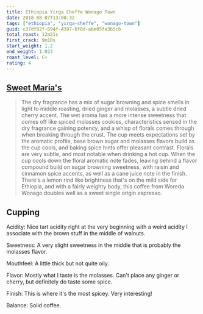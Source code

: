 ```yaml
---
title: Ethiopia Yirga Cheffe Wonago Town
date: 2018-08-07T13:08:32
tags: ["ethiopia", "yirga-cheffe", "wonago-town"]
guid: c37df82f-694f-4397-bf0d-abe05fa3b5cb
total_roast: 12m21s
first_crack: 9m18s
start_weight: 1.2
end_weight: 1.023
roast_level: C+
rating: 4
---
```


## [Sweet Maria's][sm]

 > The dry fragrance has a mix of sugar browning and spice smells in light to
 > middle roasting, dried ginger and molasses, a subtle dried cherry accent.
 > The wet aroma has a more intense sweetness that comes off like spiced
 > molasses cookies, characteristics sensed in the dry fragrance gaining
 > potency, and a whisp of florals comes through when breaking through the
 > crust. The cup meets expectations set by the aromatic profile, base brown
 > sugar and molasses flavors build as the cup cools, and baking spice hints
 > offer pleasant contrast. Florals are very subtle, and most notable when
 > drinking a hot cup. When the cup cools down the floral aromatic note fades,
 > leaving behind a flavor compound build on sugar browning sweetness, with
 > raisin and cinnamon spice accents, as well as a cane juice note in the
 > finish. There's a lemon rind like brightness that's on the mild side for
 > Ethiopia, and with a fairly weighty body, this coffee from Woreda Wonago
 > doubles well as a sweet single origin espresso.

[sm]: https://web.archive.org/web/20180609190306/https://www.sweetmarias.com/ethiopia-woreda-wonago.html#product-info-cupping-notes

## Cupping

Acidity: Nice tart acidity right at the very beginning with a weird acidity I
associate with the brown stuff in the middle of walnuts.

Sweetness: A very slight sweetness in the middle that is probably the molasses
flavor.

Mouthfeel: A little thick but not quite oily.

Flavor: Mostly what I taste is the molasses.  Can't place any ginger or cherry,
but definitely do taste some spice.

Finish: This is where it's the most spicey.  Very interesting!

Balance: Solid coffee.
